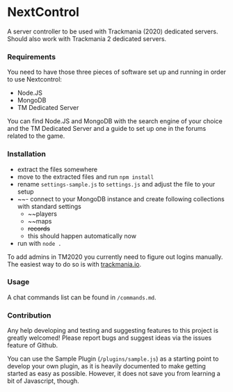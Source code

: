 # NextControl
A server controller to be used with Trackmania (2020) dedicated servers. Should also work with Trackmania 2 dedicated servers.

### Requirements
You need to have those three pieces of software set up and running in order to use Nextcontrol:
- Node.JS
- MongoDB
- TM Dedicated Server

You can find Node.JS and MongoDB with the search engine of your choice and the TM Dedicated Server and a guide to set up one in the forums related to the game. 

### Installation
- extract the files somewhere
- move to the extracted files and run `npm install`
- rename `settings-sample.js` to `settings.js` and adjust the file to your setup
- ~~- connect to your MongoDB instance and create following collections with standard settings
    - ~~players
    - ~~maps
    - ~~records~~
    - this should happen automatically now
- run with `node .`

To add admins in TM2020 you currently need to figure out logins manually. The easiest way to do so is with [trackmania.io](https://trackmania.io/#/players).

### Usage
A chat commands list can be found in `/commands.md`.

### Contribution
Any help developing and testing and suggesting features to this project is greatly welcomed! Please report bugs and suggest ideas via the issues feature of Github.

You can use the Sample Plugin (`/plugins/sample.js`) as a starting point to develop your own plugin, as it is heavily documented to make getting started as easy as possible. However, it does not save you from learning a bit of Javascript, though.
